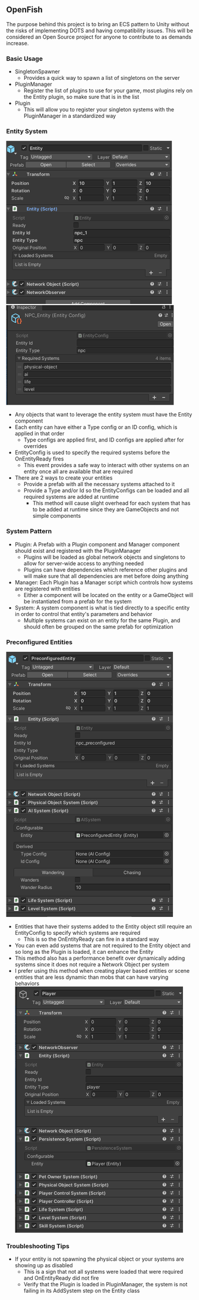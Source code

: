 ﻿## OpenFish

The purpose behind this project is to bring an ECS pattern to Unity without the risks of implementing DOTS
and having compatibility issues. This will be considered an Open Source project for anyone to contribute to
as demands increase.

### Basic Usage

- SingletonSpawner
    - Provides a quick way to spawn a list of singletons on the server
- PluginManager
    - Register the list of plugins to use for your game, most plugins rely on the Entity plugin, so make sure that is in the list
- Plugin
    - This will allow you to register your singleton systems with the PluginManager in a standardized way

### Entity System
![Bare Entity Prefab](https://raw.githubusercontent.com/jwhenry3/open-fish/master/Examples/Screenshots/Entity.PNG)
![Bare Entity Config](https://raw.githubusercontent.com/jwhenry3/open-fish/master/Examples/Screenshots/EntityConfig.PNG)
- Any objects that want to leverage the entity system must have the Entity component
- Each entity can have either a Type config or an ID config, which is applied in that order
    - Type configs are applied first, and ID configs are applied after for overrides
- EntityConfig is used to specify the required systems before the OnEntityReady fires
  - This event provides a safe way to interact with other systems on an entity once all are available that are required
- There are 2 ways to create your entities
  - Provide a prefab with all the necessary systems attached to it
  - Provide a Type and/or Id so the EntityConfigs can be loaded and all required systems are added at runtime
    - This method will cause slight overhead for each system that has to be added at runtime since they are GameObjects and not simple components


### System Pattern
- Plugin: A Prefab with a Plugin component and Manager component should exist and registered with the PluginManager
  - Plugins will be loaded as global network objects and singletons to allow for server-wide access to anything needed
  - Plugins can have dependencies which reference other plugins and will make sure that all dependencies are met before doing anything
- Manager: Each Plugin has a Manager script which controls how systems are registered with entities
  - Either a component will be located on the entity or a GameObject will be instantiated from a prefab for the system
- System: A system component is what is tied directly to a specific entity in order to control that entity's parameters and behavior
    - Multiple systems can exist on an entity for the same Plugin, and should often be grouped on the same prefab for optimization

### Preconfigured Entities
![Preconfigured Entity](https://raw.githubusercontent.com/jwhenry3/open-fish/master/Examples/Screenshots/PreconfiguredEntity.PNG)
- Entities that have their systems added to the Entity object still require an EntityConfig to specify which systems are required
  - This is so the OnEntityReady can fire in a standard way
- You can even add systems that are not required to the Entity object and so long as the Plugin is loaded, it can enhance the Entity
- This method also has a performance benefit over dynamically adding systems since it does not require a Network Object per system
- I prefer using this method when creating player based entities or scene entities that are less dynamic than mobs that can have varying behaviors
![Player Entity](https://raw.githubusercontent.com/jwhenry3/open-fish/master/Examples/Screenshots/Player.PNG)
### Troubleshooting Tips
- If your entity is not spawning the physical object or your systems are showing up as disabled
  - This is a sign that not all systems were loaded that were required and OnEntityReady did not fire
  - Verify that the Plugin is loaded in PluginManager, the system is not failing in its AddSystem step on the Entity class